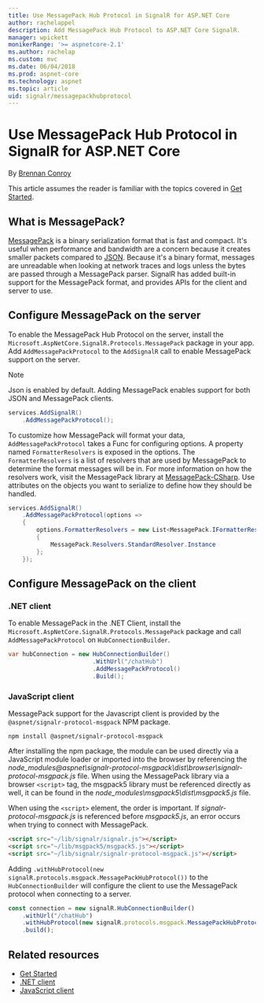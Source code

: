 ```yaml
---
title: Use MessagePack Hub Protocol in SignalR for ASP.NET Core
author: rachelappel
description: Add MessagePack Hub Protocol to ASP.NET Core SignalR.
manager: wpickett
monikerRange: '>= aspnetcore-2.1'
ms.author: rachelap
ms.custom: mvc
ms.date: 06/04/2018
ms.prod: aspnet-core
ms.technology: aspnet
ms.topic: article
uid: signalr/messagepackhubprotocol
---
```


# Use MessagePack Hub Protocol in SignalR for ASP.NET Core

By [Brennan Conroy](https://github.com/BrennanConroy)

This article assumes the reader is familiar with the topics covered in [Get Started](xref:signalr/get-started).

## What is MessagePack?

[MessagePack](https://msgpack.org/index.html) is a binary serialization format that is fast and compact. It's useful when performance and bandwidth are a concern because it creates smaller packets compared to [JSON](https://www.json.org/). Because it's a binary format, messages are unreadable when looking at network traces and logs unless the bytes are passed through a MessagePack parser. SignalR has added built-in support for the MessagePack format, and provides APIs for the client and server to use.

## Configure MessagePack on the server

To enable the MessagePack Hub Protocol on the server, install the `Microsoft.AspNetCore.SignalR.Protocols.MessagePack` package in your app. Add `AddMessagePackProtocol` to the `AddSignalR` call to enable MessagePack support on the server.

> [!NOTE]
> Json is enabled by default. Adding MessagePack enables support for both JSON and MessagePack clients.

```csharp
services.AddSignalR()
    .AddMessagePackProtocol();
```

To customize how MessagePack will format your data, `AddMessagePackProtocol` takes a Func for configuring options. A property named `FormatterResolvers` is exposed in the options. The `FormatterResolvers` is a list of resolvers that are used by MessagePack to determine the format messages will be in. For more information on how the resolvers work, visit the MessagePack library at [MessagePack-CSharp](https://github.com/neuecc/MessagePack-CSharp). Use attributes on the objects you want to serialize to define how they should be handled.

```csharp
services.AddSignalR()
    .AddMessagePackProtocol(options =>
    {
        options.FormatterResolvers = new List<MessagePack.IFormatterResolver>()
        {
            MessagePack.Resolvers.StandardResolver.Instance
        };
    });
```

## Configure MessagePack on the client

### .NET client

To enable MessagePack in the .NET Client, install the `Microsoft.AspNetCore.SignalR.Protocols.MessagePack` package and call `AddMessagePackProtocol` on `HubConnectionBuilder`.

```csharp
var hubConnection = new HubConnectionBuilder()
                        .WithUrl("/chatHub")
                        .AddMessagePackProtocol()
                        .Build();
```

### JavaScript client

MessagePack support for the Javascript client is provided by the `@aspnet/signalr-protocol-msgpack` NPM package.

```console
npm install @aspnet/signalr-protocol-msgpack
```

After installing the npm package, the module can be used directly via a JavaScript module loader or imported into the browser by referencing the *node_modules\@aspnet\signalr-protocol-msgpack\dist\browser\signalr-protocol-msgpack.js* file. When using the MessagePack library via a browser `<script>` tag, the msgpack5 library must be referenced directly as well, it can be found in the *node_modules\msgpack5\dist\msgpack5.js* file.

When using the `<script>` element, the order is important. If *signalr-protocol-msgpack.js* is referenced before *msgpack5.js*, an error occurs when trying to connect with MessagePack.

```html
<script src="~/lib/signalr/signalr.js"></script>
<script src="~/lib/msgpack5/msgpack5.js"></script>
<script src="~/lib/signalr/signalr-protocol-msgpack.js"></script>
```

Adding `.withHubProtocol(new signalR.protocols.msgpack.MessagePackHubProtocol())` to the `HubConnectionBuilder` will configure the client to use the MessagePack protocol when connecting to a server.

```javascript
const connection = new signalR.HubConnectionBuilder()
    .withUrl("/chatHub")
    .withHubProtocol(new signalR.protocols.msgpack.MessagePackHubProtocol())
    .build();
```

## Related resources

* [Get Started](xref:signalr/get-started)
* [.NET client](xref:signalr/dotnet-client)
* [JavaScript client](xref:signalr/javascript-client)
